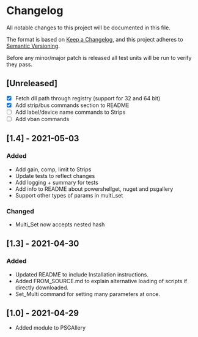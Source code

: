 # Changelog
All notable changes to this project will be documented in this file.

The format is based on [Keep a Changelog](https://keepachangelog.com/en/1.0.0/),
and this project adheres to [Semantic Versioning](https://semver.org/spec/v2.0.0.html).

Before any minor/major patch is released all test units will be run to verify they pass.

## [Unreleased]
- [x] Fetch dll path through registry (support for 32 and 64 bit)
- [x] Add strip/bus commands section to README
- [ ] Add label/device name commands to Strips
- [ ] Add vban commands

## [1.4] - 2021-05-03
### Added
- Add gain, comp, limit to Strips
- Update tests to reflect changes
- Add logging + summary for tests
- Add info to README about powershellget, nuget and psgallery
- Support other types of params in multi_set

### Changed
- Multi_Set now accepts nested hash

## [1.3] - 2021-04-30
### Added
- Updated README to include Installation instructions.
- Added FROM_SOURCE.md to explain alternative loading of scripts if directly
downloaded.
- Set_Multi command for setting many parameters at once.


## [1.0] - 2021-04-29
- Added module to PSGAllery
